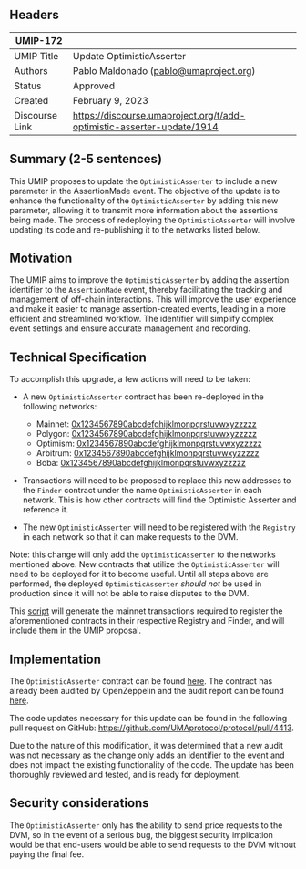 ## Headers

| UMIP-172       |                                                                        |
| -------------- | ---------------------------------------------------------------------- |
| UMIP Title     | Update OptimisticAsserter                                              |
| Authors        | Pablo Maldonado (pablo@umaproject.org)                                 |
| Status         | Approved                                                               |
| Created        | February 9, 2023                                                       |
| Discourse Link | https://discourse.umaproject.org/t/add-optimistic-asserter-update/1914 |

## Summary (2-5 sentences)

This UMIP proposes to update the `OptimisticAsserter` to include a new parameter in the AssertionMade event. The objective of the update is to enhance the functionality of the `OptimisticAsserter` by adding this new parameter, allowing it to transmit more information about the assertions being made. The process of redeploying the `OptimisticAsserter` will involve updating its code and re-publishing it to the networks listed below.

## Motivation

The UMIP aims to improve the `OptimisticAsserter` by adding the assertion identifier to the `AssertionMade` event, thereby facilitating the tracking and management of off-chain interactions. This will improve the user experience and make it easier to manage assertion-created events, leading in a more efficient and streamlined workflow. The identifier will simplify complex event settings and ensure accurate management and recording.

## Technical Specification

To accomplish this upgrade, a few actions will need to be taken:

- A new `OptimisticAsserter` contract has been re-deployed in the following networks:

  - Mainnet: [0x1234567890abcdefghijklmonpqrstuvwxyzzzzz](https://etherscan.io/address/0x1234567890abcdefghijklmonpqrstuvwxyzzzzz)
  - Polygon: [0x1234567890abcdefghijklmonpqrstuvwxyzzzzz](https://polygonscan.com/address/0x1234567890abcdefghijklmonpqrstuvwxyzzzzz)
  - Optimism: [0x1234567890abcdefghijklmonpqrstuvwxyzzzzz](https://optimistic.etherscan.io/address/0x1234567890abcdefghijklmonpqrstuvwxyzzzzz)
  - Arbitrum: [0x1234567890abcdefghijklmonpqrstuvwxyzzzzz](https://arbiscan.io/address/0x1234567890abcdefghijklmonpqrstuvwxyzzzzz)
  - Boba: [0x1234567890abcdefghijklmonpqrstuvwxyzzzzz](https://bobascan.com/address/0x1234567890abcdefghijklmonpqrstuvwxyzzzzz)

- Transactions will need to be proposed to replace this new addresses to the `Finder` contract under the name `OptimisticAsserter` in each network. This is how other contracts will find the Optimistic Asserter and reference it.
- The new `OptimisticAsserter` will need to be registered with the `Registry` in each network so that it can make requests to the DVM.

Note: this change will only add the `OptimisticAsserter` to the networks mentioned above. New contracts that utilize the `OptimisticAsserter` will need to be deployed for it to become useful. Until all steps above are performed, the deployed `OptimisticAsserter` _should not_ be used in production since it will not be able to raise disputes to the DVM.

This [script](https://github.com/UMAprotocol/protocol/blob/master/packages/scripts/src/upgrade-tests/register-new-contract/1_Propose.ts) will generate the mainnet transactions required to register the aforementioned contracts in their respective Registry and Finder, and will include them in the UMIP proposal.

## Implementation

The `OptimisticAsserter` contract can be found [here](https://github.com/UMAprotocol/protocol/blob/master/packages/core/contracts/optimistic-asserter/implementation/OptimisticAsserter.sol). The contract has already been audited by OpenZeppelin and the audit report can be found [here](https://blog.openzeppelin.com/uma-optimistic-asserter-audit/).

The code updates necessary for this update can be found in the following pull request on GitHub: https://github.com/UMAprotocol/protocol/pull/4413.

Due to the nature of this modification, it was determined that a new audit was not necessary as the change only adds an identifier to the event and does not impact the existing functionality of the code. The update has been thoroughly reviewed and tested, and is ready for deployment.

## Security considerations

The `OptimisticAsserter` only has the ability to send price requests to the DVM, so in the event of a serious bug, the biggest security implication would be that end-users would be able to send requests to the DVM without paying the final fee.
